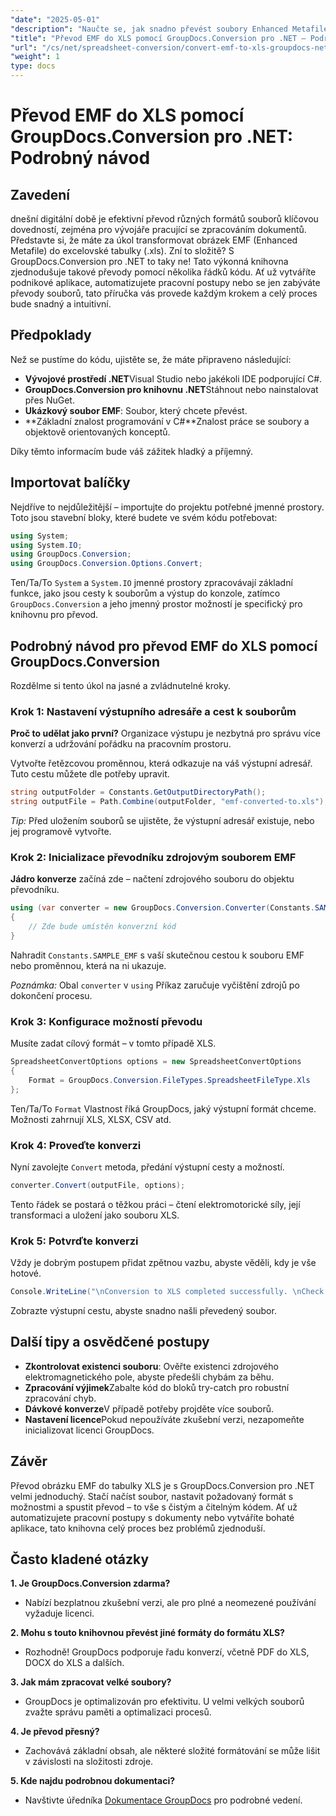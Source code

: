 ```yaml
---
"date": "2025-05-01"
"description": "Naučte se, jak snadno převést soubory Enhanced Metafile (EMF) do formátu Excel (.xls) pomocí nástroje GroupDocs.Conversion pro .NET. Řiďte se tímto komplexním průvodcem s příklady kódu a osvědčenými postupy."
"title": "Převod EMF do XLS pomocí GroupDocs.Conversion pro .NET – Podrobný návod"
"url": "/cs/net/spreadsheet-conversion/convert-emf-to-xls-groupdocs-net-guide/"
"weight": 1
type: docs
---
```

# Převod EMF do XLS pomocí GroupDocs.Conversion pro .NET: Podrobný návod

## Zavedení

dnešní digitální době je efektivní převod různých formátů souborů klíčovou dovedností, zejména pro vývojáře pracující se zpracováním dokumentů. Představte si, že máte za úkol transformovat obrázek EMF (Enhanced Metafile) do excelovské tabulky (.xls). Zní to složitě? S GroupDocs.Conversion pro .NET to taky ne! Tato výkonná knihovna zjednodušuje takové převody pomocí několika řádků kódu. Ať už vytváříte podnikové aplikace, automatizujete pracovní postupy nebo se jen zabýváte převody souborů, tato příručka vás provede každým krokem a celý proces bude snadný a intuitivní.

## Předpoklady

Než se pustíme do kódu, ujistěte se, že máte připraveno následující:

- **Vývojové prostředí .NET**Visual Studio nebo jakékoli IDE podporující C#.
- **GroupDocs.Conversion pro knihovnu .NET**Stáhnout nebo nainstalovat přes NuGet.
- **Ukázkový soubor EMF**: Soubor, který chcete převést.
- **Základní znalost programování v C#**Znalost práce se soubory a objektově orientovaných konceptů.

Díky těmto informacím bude váš zážitek hladký a příjemný.

## Importovat balíčky

Nejdříve to nejdůležitější – importujte do projektu potřebné jmenné prostory. Toto jsou stavební bloky, které budete ve svém kódu potřebovat:

```csharp
using System;
using System.IO;
using GroupDocs.Conversion;
using GroupDocs.Conversion.Options.Convert;
```

Ten/Ta/To `System` a `System.IO` jmenné prostory zpracovávají základní funkce, jako jsou cesty k souborům a výstup do konzole, zatímco `GroupDocs.Conversion` a jeho jmenný prostor možností je specifický pro knihovnu pro převod.


## Podrobný návod pro převod EMF do XLS pomocí GroupDocs.Conversion

Rozdělme si tento úkol na jasné a zvládnutelné kroky.

### Krok 1: Nastavení výstupního adresáře a cest k souborům

**Proč to udělat jako první?** Organizace výstupu je nezbytná pro správu více konverzí a udržování pořádku na pracovním prostoru.

Vytvořte řetězcovou proměnnou, která odkazuje na váš výstupní adresář. Tuto cestu můžete dle potřeby upravit.

```csharp
string outputFolder = Constants.GetOutputDirectoryPath();
string outputFile = Path.Combine(outputFolder, "emf-converted-to.xls");
```

*Tip:* Před uložením souborů se ujistěte, že výstupní adresář existuje, nebo jej programově vytvořte.


### Krok 2: Inicializace převodníku zdrojovým souborem EMF

**Jádro konverze** začíná zde – načtení zdrojového souboru do objektu převodníku.

```csharp
using (var converter = new GroupDocs.Conversion.Converter(Constants.SAMPLE_EMF))
{
    // Zde bude umístěn konverzní kód
}
```

Nahradit `Constants.SAMPLE_EMF` s vaší skutečnou cestou k souboru EMF nebo proměnnou, která na ni ukazuje.

*Poznámka:* Obal `converter` v `using` Příkaz zaručuje vyčištění zdrojů po dokončení procesu.


### Krok 3: Konfigurace možností převodu

Musíte zadat cílový formát – v tomto případě XLS.

```csharp
SpreadsheetConvertOptions options = new SpreadsheetConvertOptions
{
    Format = GroupDocs.Conversion.FileTypes.SpreadsheetFileType.Xls
};
```

Ten/Ta/To `Format` Vlastnost říká GroupDocs, jaký výstupní formát chceme. Možnosti zahrnují XLS, XLSX, CSV atd.


### Krok 4: Proveďte konverzi

Nyní zavolejte `Convert` metoda, předání výstupní cesty a možností.

```csharp
converter.Convert(outputFile, options);
```

Tento řádek se postará o těžkou práci – čtení elektromotorické síly, její transformaci a uložení jako souboru XLS.


### Krok 5: Potvrďte konverzi

Vždy je dobrým postupem přidat zpětnou vazbu, abyste věděli, kdy je vše hotové.

```csharp
Console.WriteLine("\nConversion to XLS completed successfully. \nCheck output in {0}", outputFolder);
```

Zobrazte výstupní cestu, abyste snadno našli převedený soubor.


## Další tipy a osvědčené postupy

- **Zkontrolovat existenci souboru**: Ověřte existenci zdrojového elektromagnetického pole, abyste předešli chybám za běhu.
- **Zpracování výjimek**Zabalte kód do bloků try-catch pro robustní zpracování chyb.
- **Dávkové konverze**V případě potřeby projděte více souborů.
- **Nastavení licence**Pokud nepoužíváte zkušební verzi, nezapomeňte inicializovat licenci GroupDocs.


## Závěr

Převod obrázku EMF do tabulky XLS je s GroupDocs.Conversion pro .NET velmi jednoduchý. Stačí načíst soubor, nastavit požadovaný formát s možnostmi a spustit převod – to vše s čistým a čitelným kódem. Ať už automatizujete pracovní postupy s dokumenty nebo vytváříte bohaté aplikace, tato knihovna celý proces bez problémů zjednoduší.


## Často kladené otázky

**1. Je GroupDocs.Conversion zdarma?**  

- Nabízí bezplatnou zkušební verzi, ale pro plné a neomezené používání vyžaduje licenci.

**2. Mohu s touto knihovnou převést jiné formáty do formátu XLS?**  

- Rozhodně! GroupDocs podporuje řadu konverzí, včetně PDF do XLS, DOCX do XLS a dalších.

**3. Jak mám zpracovat velké soubory?**  

- GroupDocs je optimalizován pro efektivitu. U velmi velkých souborů zvažte správu paměti a optimalizaci procesů.

**4. Je převod přesný?**  

- Zachovává základní obsah, ale některé složité formátování se může lišit v závislosti na složitosti zdroje.

**5. Kde najdu podrobnou dokumentaci?**  

- Navštivte úředníka [Dokumentace GroupDocs](https://docs.groupdocs.com/conversion/net/) pro podrobné vedení.